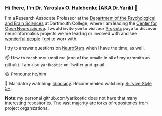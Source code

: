 ### Hi there, I'm Dr. Yaroslav O. Halchenko (AKA Dr.Yarik) 👋

<!--
KUDOS to @tsalo from whom I stole the idea and the initial version.
**yarikoptic/yarikoptic** is a ✨ _special_ ✨ repository because its `README.md` (this file) appears on your GitHub profile.
-->

I'm a Research Associate Professor at the [Department of the Psychological and Brain Sciences](https://pbs.dartmouth.edu/) at Dartmouth College, where I am leading the [Center for Open Neuroscience](http://centerforopenneuroscience.org).
I would invite you to visit our [Projects](http://centerforopenneuroscience.org/projects) page to discover neuroinformatics projects we are leading or involved with and see [wonderful people](https://centerforopenneuroscience.org/whoweare) I got to work with.

I try to answer questions on [NeuroStars](https://neurostars.org) when I have the time, as well.

📫 How to reach me: email me (one of the emails in all of my commits on github). I am also `yarikoptic` on Twitter and gmail.

😄 Pronouns: he/him

🎥 Mandatory watching: [Idiocracy](https://www.imdb.com/title/tt0387808/). Recommended watching: [Survive Style 5+](https://www.youtube.com/watch?v=uLx7-jrji9o).

**Note**: my personal github.com/yarikoptic does not have that many interesting repositories. The vast majority are forks of repositories from project organizations.
